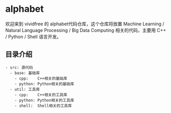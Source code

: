 # alphabet

欢迎来到 vividfree 的 alphabet代码仓库，这个仓库将放置 Machine Learning / Natural Language Processing / Big Data Computing 相关的代码，主要用 C++ / Python / Shell 语言开发。

## 目录介绍

    - src: 源代码 
      - base: 基础库
        - cpp:    C++相关的基础库
        - python: Python相关的基础库
      - util: 工具库
        - cpp:    C++相关的工具库
        - python: Python相关的工具库
        - shell:  Shell相关的工具库
